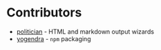 # Contributors

* [politician](https://github.com/politician) - HTML and markdown output wizards
* [yogendra](https://github.com/yogendra) - `npm` packaging
